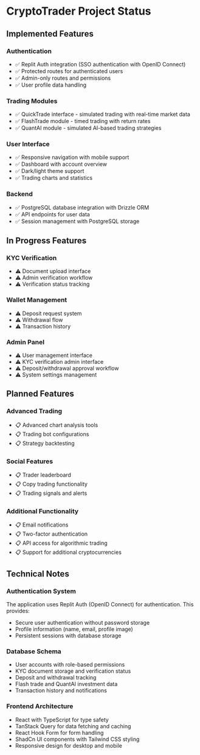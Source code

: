 # CryptoTrader Project Status

## Implemented Features

### Authentication
- ✅ Replit Auth integration (SSO authentication with OpenID Connect)
- ✅ Protected routes for authenticated users
- ✅ Admin-only routes and permissions
- ✅ User profile data handling

### Trading Modules
- ✅ QuickTrade interface - simulated trading with real-time market data
- ✅ FlashTrade module - timed trading with return rates
- ✅ QuantAI module - simulated AI-based trading strategies

### User Interface
- ✅ Responsive navigation with mobile support
- ✅ Dashboard with account overview
- ✅ Dark/light theme support
- ✅ Trading charts and statistics

### Backend
- ✅ PostgreSQL database integration with Drizzle ORM
- ✅ API endpoints for user data
- ✅ Session management with PostgreSQL storage

## In Progress Features

### KYC Verification
- ⚠️ Document upload interface
- ⚠️ Admin verification workflow
- ⚠️ Verification status tracking

### Wallet Management
- ⚠️ Deposit request system
- ⚠️ Withdrawal flow
- ⚠️ Transaction history

### Admin Panel
- ⚠️ User management interface
- ⚠️ KYC verification admin interface
- ⚠️ Deposit/withdrawal approval workflow
- ⚠️ System settings management

## Planned Features

### Advanced Trading
- 📋 Advanced chart analysis tools
- 📋 Trading bot configurations
- 📋 Strategy backtesting

### Social Features
- 📋 Trader leaderboard
- 📋 Copy trading functionality
- 📋 Trading signals and alerts

### Additional Functionality
- 📋 Email notifications
- 📋 Two-factor authentication
- 📋 API access for algorithmic trading
- 📋 Support for additional cryptocurrencies

## Technical Notes

### Authentication System
The application uses Replit Auth (OpenID Connect) for authentication. This provides:
- Secure user authentication without password storage
- Profile information (name, email, profile image)
- Persistent sessions with database storage

### Database Schema
- User accounts with role-based permissions
- KYC document storage and verification status
- Deposit and withdrawal tracking
- Flash trade and QuantAI investment data
- Transaction history and notifications

### Frontend Architecture
- React with TypeScript for type safety
- TanStack Query for data fetching and caching
- React Hook Form for form handling
- ShadCn UI components with Tailwind CSS styling
- Responsive design for desktop and mobile